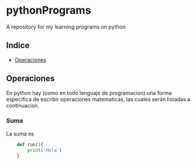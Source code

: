 # pythonPrograms
A repository for my learning programs on python

## Indice
- [Operaciones](#operaciones)

## Operaciones
En python hay (como en todo lenguaje de programacion) una forma especifica de escribir operaciones matematicas, las cuales serán listadas a continuacion.

### Suma
La suma es
```python
    def run(){
        print('Hola')
    }
```